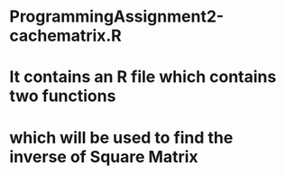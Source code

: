 # ProgrammingAssignment2-cachematrix.R
# It contains an R file which contains two functions
# which will be used to find the inverse of Square Matrix
